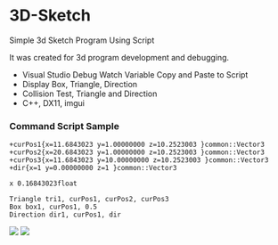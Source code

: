 # 3D-Sketch
Simple 3d Sketch Program Using Script

It was created for 3d program development and debugging.

- Visual Studio Debug Watch Variable Copy and Paste to Script
- Display Box, Triangle, Direction
- Collision Test, Triangle and Direction
- C++, DX11, imgui


### Command Script Sample
~~~~
+curPos1{x=11.6843023 y=1.00000000 z=10.2523003 }common::Vector3
+curPos2{x=20.6843023 y=1.00000000 z=10.2523003 }common::Vector3
+curPos3{x=11.6843023 y=10.00000000 z=10.2523003 }common::Vector3
+dir{x=1 y=0.00000000 z=1 }common::Vector3

x 0.16843023float

Triangle tri1, curPos1, curPos2, curPos3
Box box1, curPos1, 0.5
Direction dir1, curPos1, dir
~~~~

![](https://github.com/jjuiddong/3D-Sketch/blob/master/doc/3dsketch.png?raw=true)
![](https://github.com/jjuiddong/3D-Sketch/blob/master/doc/3dsketch2.png?raw=true)

